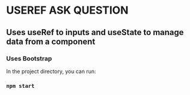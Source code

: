 # USEREF ASK QUESTION

## Uses useRef to inputs and useState to manage data from a component

### Uses Bootstrap

In the project directory, you can run:

### `npm start`

